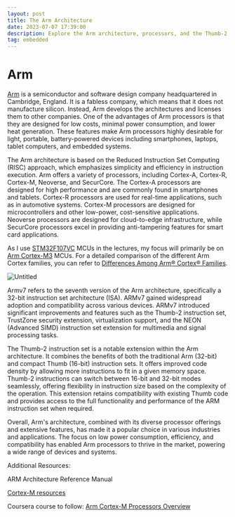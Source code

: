 ```yaml
---
layout: post
title: The Arm Architecture
date: 2023-07-07 17:39:00
description: Explore the Arm architecture, processors, and the Thumb-2 instruction set that provide low-cost, efficient, and versatile computing for a wide range of devices and applications.
tag: embedded
---
```

# Arm

[Arm](https://www.arm.com/company) is a semiconductor and software design company headquartered in Cambridge, England. It is a fabless company, which means that it does not manufacture silicon. Instead, Arm develops the architectures and licenses them to other companies. One of the advantages of Arm processors is that they are designed for low costs, minimal power consumption, and lower heat generation. These features make Arm processors highly desirable for light, portable, battery-powered devices including smartphones, laptops, tablet computers, and embedded systems.

The Arm architecture is based on the Reduced Instruction Set Computing (RISC) approach, which emphasizes simplicity and efficiency in instruction execution. Arm offers a variety of processors, including Cortex-A, Cortex-R, Cortex-M, Neoverse, and SecurCore. The Cortex-A processors are designed for high performance and are commonly found in smartphones and tablets. Cortex-R processors are used for real-time applications, such as in automotive systems. Cortex-M processors are designed for microcontrollers and other low-power, cost-sensitive applications. Neoverse processors are designed for cloud-to-edge infrastructure, while SecurCore processors excel in providing anti-tampering features for smart card applications.

As I use [STM32F107VC](https://www.st.com/en/microcontrollers-microprocessors/stm32f107vc.html) MCUs in the lectures, my focus will primarily be on [Arm Cortex-M3](https://developer.arm.com/Processors/Cortex-M3) MCUs.  For a detailed comparison of the different Arm Cortex families, you can refer to [Differences Among Arm® Cortex® Families](https://microchipdeveloper.com/32arm:differences-among-arm-cortex-families). 

![Untitled](https://s3-us-west-2.amazonaws.com/secure.notion-static.com/82fff374-7d0a-4831-92fa-2a0e5ce68b01/Untitled.png)

Armv7 refers to the seventh version of the Arm architecture, specifically a 32-bit instruction set architecture (ISA). ARMv7 gained widespread adoption and compatibility across various devices. ARMv7 introduced significant improvements and features such as the Thumb-2 instruction set, TrustZone security extension, virtualization support, and the NEON (Advanced SIMD) instruction set extension for multimedia and signal processing tasks.

The Thumb-2 instruction set is a notable extension within the Arm architecture. It combines the benefits of both the traditional Arm (32-bit) and compact Thumb (16-bit) instruction sets. It offers improved code density by allowing more instructions to fit in a given memory space. Thumb-2 instructions can switch between 16-bit and 32-bit modes seamlessly, offering flexibility in instruction size based on the complexity of the operation. This extension retains compatibility with existing Thumb code and provides access to the full functionality and performance of the ARM instruction set when required.

Overall, Arm's architecture, combined with its diverse processor offerings and extensive features, has made it a popular choice in various industries and applications. The focus on low power consumption, efficiency, and compatibility has enabled Arm processors to thrive in the market, powering a wide range of devices and systems.

Additional Resources:

ARM Architecture Reference Manual

[Cortex-M resources](https://community.arm.com/arm-community-blogs/b/architectures-and-processors-blog/posts/cortex-m-resources#intro)

Coursera course to follow: [Arm Cortex-M Processors Overview](https://www.coursera.org/learn/arm-cortex-m-processors-overview-course1)